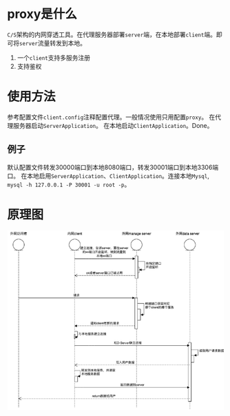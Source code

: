 # proxy是什么
`C/S`架构的内网穿透工具。在代理服务器部署`server`端，在本地部署`client`端。即可将`server`流量转发到本地。
1. 一个`client`支持多服务注册
2. 支持鉴权

# 使用方法
参考配置文件`client.config`注释配置代理。一般情况使用只用配置`proxy`。
在代理服务器启动`ServerApplication`。
在本地启动`ClientApplication`。Done。

## 例子
默认配置文件转发30000端口到本地8080端口，转发30001端口到本地3306端口。
在本地启用`ServerApplication`、`ClientApplication`。连接本地`Mysql`, `mysql -h 127.0.0.1 -P 30001 -u root -p`。

# 原理图
![image](./img/proxy.png)